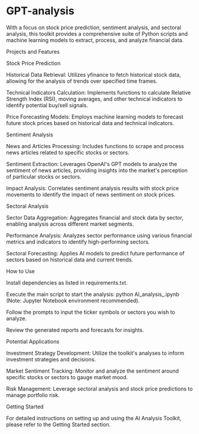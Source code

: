 # GPT-analysis
With a focus on stock price prediction, sentiment analysis, and sectoral analysis, this toolkit provides a comprehensive suite of Python scripts and machine learning models to extract, process, and analyze financial data.

Projects and Features

Stock Price Prediction

Historical Data Retrieval: Utilizes yfinance to fetch historical stock data, allowing for the analysis of trends over specified time frames.

Technical Indicators Calculation: Implements functions to calculate Relative Strength Index (RSI), moving averages, and other technical indicators to identify potential buy/sell signals.

Price Forecasting Models: Employs machine learning models to forecast future stock prices based on historical data and technical indicators.

Sentiment Analysis

News and Articles Processing: Includes functions to scrape and process news articles related to specific stocks or sectors.

Sentiment Extraction: Leverages OpenAI's GPT models to analyze the sentiment of news articles, providing insights into the market's perception of particular stocks or sectors.

Impact Analysis: Correlates sentiment analysis results with stock price movements to identify the impact of news sentiment on stock prices.

Sectoral Analysis

Sector Data Aggregation: Aggregates financial and stock data by sector, enabling analysis across different market segments.

Performance Analysis: Analyzes sector performance using various financial metrics and indicators to identify high-performing sectors.

Sectoral Forecasting: Applies AI models to predict future performance of sectors based on historical data and current trends.

How to Use

Install dependencies as listed in requirements.txt.

Execute the main script to start the analysis: python AI_analysis_.ipynb (Note: Jupyter Notebook environment recommended).

Follow the prompts to input the ticker symbols or sectors you wish to analyze.

Review the generated reports and forecasts for insights.

Potential Applications

Investment Strategy Development: Utilize the toolkit's analyses to inform investment strategies and decisions.

Market Sentiment Tracking: Monitor and analyze the sentiment around specific stocks or sectors to gauge market mood.

Risk Management: Leverage sectoral analysis and stock price predictions to manage portfolio risk.

Getting Started

For detailed instructions on setting up and using the AI Analysis Toolkit, please refer to the Getting Started section.
